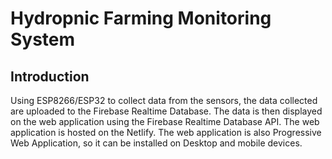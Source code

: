 # Hydropnic Farming Monitoring System
## Introduction
Using ESP8266/ESP32 to collect data from the sensors, the data collected are uploaded to the Firebase Realtime Database. The data is then displayed on the web application using the Firebase Realtime Database API. The web application is hosted on the Netlify. The web application is also Progressive Web Application, so it can be installed on Desktop and mobile devices.